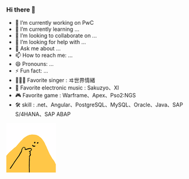 ### Hi there 👋



- 🔭 I’m currently working on PwC
- 🌱 I’m currently learning ...
- 👯 I’m looking to collaborate on ...
- 🤔 I’m looking for help with ...
- 💬 Ask me about ...
- 📫 How to reach me: ...
- 😄 Pronouns: ...
- ⚡ Fun fact: ...
- 👩🏻‍🎤 Favorite singer : ヰ世界情緒
- 🎵 Favorite electronic music : Sakuzyo、XI
- 🎮 Favorite game : Warframe、Apex、Pso2:NGS
- 🛠️ skill : .net、Angular、PostgreSQL、MySQL、Oracle、Java、SAP S/4HANA、SAP ABAP

<img src="images.png" with="600" heigh="400" alt="一張圖片"></img>

